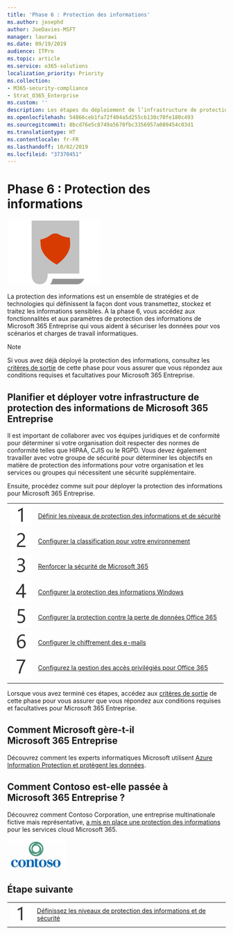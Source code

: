 ```yaml
---
title: 'Phase 6 : Protection des informations'
ms.author: josephd
author: JoeDavies-MSFT
manager: laurawi
ms.date: 09/19/2019
audience: ITPro
ms.topic: article
ms.service: o365-solutions
localization_priority: Priority
ms.collection:
- M365-security-compliance
- Strat_O365_Enterprise
ms.custom: ''
description: Les étapes du déploiement de l’infrastructure de protection des informations pour Microsoft 365 Entreprise.
ms.openlocfilehash: 54866ceb1fa72f404a5d255cb130c70fe180c493
ms.sourcegitcommit: 8bcd76e5c8749a5670fbc3356957a089454c03d1
ms.translationtype: HT
ms.contentlocale: fr-FR
ms.lasthandoff: 10/02/2019
ms.locfileid: "37370451"
---
```

# <a name="phase-6-information-protection"></a>Phase 6 : Protection des informations

![Phase 6 : Protection des informations](./media/deploy-foundation-infrastructure/infoprotection_icon.png)

La protection des informations est un ensemble de stratégies et de technologies qui définissent la façon dont vous transmettez, stockez et traitez les informations sensibles. À la phase 6, vous accédez aux fonctionnalités et aux paramètres de protection des informations de Microsoft 365 Entreprise qui vous aident à sécuriser les données pour vos scénarios et charges de travail informatiques.

>[!Note]
>Si vous avez déjà déployé la protection des informations, consultez les [critères de sortie](infoprotect-exit-criteria.md) de cette phase pour vous assurer que vous répondez aux conditions requises et facultatives pour Microsoft 365 Entreprise.
>

## <a name="plan-and-deploy-your-microsoft-365-enterprise-information-protection-infrastructure"></a>Planifier et déployer votre infrastructure de protection des informations de Microsoft 365 Entreprise 

Il est important de collaborer avec vos équipes juridiques et de conformité pour déterminer si votre organisation doit respecter des normes de conformité telles que HIPAA, CJIS ou le RGPD. Vous devez également travailler avec votre groupe de sécurité pour déterminer les objectifs en matière de protection des informations pour votre organisation et les services ou groupes qui nécessitent une sécurité supplémentaire.

Ensuite, procédez comme suit pour déployer la protection des informations pour Microsoft 365 Entreprise.

|||
|:-------|:-----|
|![Étape 1](./media/stepnumbers/Step1.png)|[Définir les niveaux de protection des informations et de sécurité](infoprotect-define-sec-infoprotect-levels.md)|
|![Étape 2](./media/stepnumbers/Step2.png)|[Configurer la classification pour votre environnement](infoprotect-configure-classification.md)|
|![Étape 3](./media/stepnumbers/Step3.png)|[Renforcer la sécurité de Microsoft 365](infoprotect-configure-increased-security-office-365.md)|
|![Étape 4](./media/stepnumbers/Step4.png)|[Configurer la protection des informations Windows](infoprotect-deploy-windows-information-protection.md)|
|![Étape 5](./media/stepnumbers/Step5.png)|[Configurer la protection contre la perte de données Office 365](infoprotect-data-loss-prevention.md)|
|![Étape 6](./media/stepnumbers/Step6.png)|[Configurer le chiffrement des e-mails](infoprotect-email-encryption.md)|
|![Étape 7](./media/stepnumbers/Step7.png)|[Configurez la gestion des accès privilégiés pour Office 365](infoprotect-configure-privileged-access-management.md)|
|||

Lorsque vous avez terminé ces étapes, accédez aux [critères de sortie](infoprotect-exit-criteria.md) de cette phase pour vous assurer que vous répondez aux conditions requises et facultatives pour Microsoft 365 Entreprise.

## <a name="how-microsoft-does-microsoft-365-enterprise"></a>Comment Microsoft gère-t-il Microsoft 365 Entreprise

Découvrez comment les experts informatiques Microsoft utilisent [Azure Information Protection et protègent les données](https://www.microsoft.com/fr-FR/itshowcase/deploying-and-managing-microsoft-365#primaryR9).

## <a name="how-contoso-did-microsoft-365-enterprise"></a>Comment Contoso est-elle passée à Microsoft 365 Entreprise ?

Découvrez comment Contoso Corporation, une entreprise multinationale fictive mais représentative, [a mis en place une protection des informations](contoso-info-protect.md) pour les services cloud Microsoft 365.

![Société Contoso](./media/contoso-overview/contoso-icon.png)

## <a name="next-step"></a>Étape suivante

|||
|:-------|:-----|
|![Étape 1](./media/stepnumbers/Step1.png)|[Définissez les niveaux de protection des informations et de sécurité](infoprotect-define-sec-infoprotect-levels.md)|

